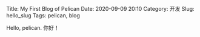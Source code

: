 Title: My First Blog of Pelican
Date: 2020-09-09 20:10
Category: 开发
Slug: hello_slug
Tags: pelican, blog

Hello, pelican. 你好！
